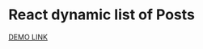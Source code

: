 # React dynamic list of Posts

  [DEMO LINK](https://nizkiyVorobey.github.io/react_dynamic-list-of-posts/)
